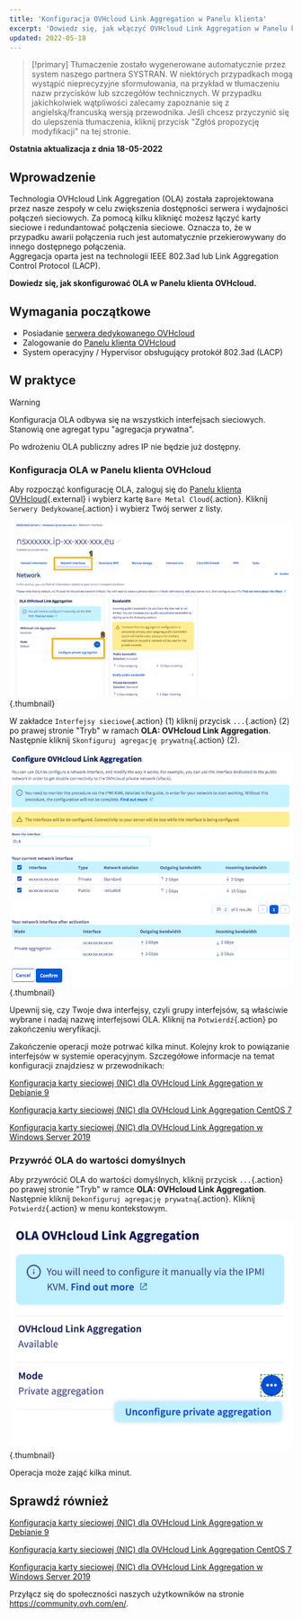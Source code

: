 ```yaml
---
title: 'Konfiguracja OVHcloud Link Aggregation w Panelu klienta'
excerpt: 'Dowiedz się, jak włączyć OVHcloud Link Aggregation w Panelu klienta'
updated: 2022-05-18
---
```


> [!primary]
> Tłumaczenie zostało wygenerowane automatycznie przez system naszego partnera SYSTRAN. W niektórych przypadkach mogą wystąpić nieprecyzyjne sformułowania, na przykład w tłumaczeniu nazw przycisków lub szczegółów technicznych. W przypadku jakichkolwiek wątpliwości zalecamy zapoznanie się z angielską/francuską wersją przewodnika. Jeśli chcesz przyczynić się do ulepszenia tłumaczenia, kliknij przycisk "Zgłóś propozycję modyfikacji" na tej stronie.
> 

**Ostatnia aktualizacja z dnia 18-05-2022**

## Wprowadzenie

Technologia OVHcloud Link Aggregation (OLA) została zaprojektowana przez nasze zespoły w celu zwiększenia dostępności serwera i wydajności połączeń sieciowych. Za pomocą kilku kliknięć możesz łączyć karty sieciowe i redundantować połączenia sieciowe. Oznacza to, że w przypadku awarii połączenia ruch jest automatycznie przekierowywany do innego dostępnego połączenia.<br>
Aggregacja oparta jest na technologii IEEE 802.3ad lub Link Aggregation Control Protocol (LACP).

**Dowiedz się, jak skonfigurować OLA w Panelu klienta OVHcloud.**

## Wymagania początkowe

- Posiadanie [serwera dedykowanego OVHcloud](https://www.ovhcloud.com/pl/bare-metal/)
- Zalogowanie do [Panelu klienta OVHcloud](https://www.ovh.com/auth/?action=gotomanager&from=https://www.ovh.pl/&ovhSubsidiary=pl)
- System operacyjny / Hypervisor obsługujący protokół 802.3ad (LACP)

## W praktyce

> [!warning]
>
> Konfiguracja OLA odbywa się na wszystkich interfejsach sieciowych. Stanowią one agregat typu "agregacja prywatna".
>
> Po wdrożeniu OLA publiczny adres IP nie będzie już dostępny.
>

### Konfiguracja OLA w Panelu klienta OVHcloud

Aby rozpocząć konfigurację OLA, zaloguj się do [Panelu klienta OVHcloud](https://www.ovh.com/auth/?action=gotomanager&from=https://www.ovh.pl/&ovhSubsidiary=pl){.external} i wybierz kartę `Bare Metal Cloud`{.action}. Kliknij `Serwery Dedykowane`{.action} i wybierz Twój serwer z listy.

![network interfaces](images/network_interfaces2022.png){.thumbnail}

W zakładce `Interfejsy sieciowe`{.action} (1) kliknij przycisk `...`{.action} (2) po prawej stronie "Tryb" w ramach **OLA: OVHcloud Link Aggregation**. Następnie kliknij `Skonfiguruj agregację prywatną`{.action} (2).

![interfejs select](images/interface_select2021.png){.thumbnail}

Upewnij się, czy Twoje dwa interfejsy, czyli grupy interfejsów, są właściwie wybrane i nadaj nazwę interfejsowi OLA. Kliknij na `Potwierdź`{.action} po zakończeniu weryfikacji.

Zakończenie operacji może potrwać kilka minut. Kolejny krok to powiązanie interfejsów w systemie operacyjnym. Szczegółowe informacje na temat konfiguracji znajdziesz w przewodnikach:

[Konfiguracja karty sieciowej (NIC) dla OVHcloud Link Aggregation w Debianie 9](/pages/bare_metal_cloud/dedicated_servers/ola-enable-debian9)

[Konfiguracja karty sieciowej (NIC) dla OVHcloud Link Aggregation CentOS 7](/pages/bare_metal_cloud/dedicated_servers/ola-enable-centos7)

[Konfiguracja karty sieciowej (NIC) dla OVHcloud Link Aggregation w Windows Server 2019](/pages/bare_metal_cloud/dedicated_servers/ola-enable-w2k19)

### Przywróć OLA do wartości domyślnych

Aby przywrócić OLA do wartości domyślnych, kliknij przycisk `...`{.action} po prawej stronie "Tryb" w ramce **OLA: OVHcloud Link Aggregation**. Następnie kliknij `Dekonfiguruj agregację prywatną`{.action}. Kliknij `Potwierdź`{.action} w menu kontekstowym.

![network interfaces](images/default_settings2021.png){.thumbnail}

Operacja może zająć kilka minut.

## Sprawdź również

[Konfiguracja karty sieciowej (NIC) dla OVHcloud Link Aggregation w Debianie 9](/pages/bare_metal_cloud/dedicated_servers/ola-enable-debian9)

[Konfiguracja karty sieciowej (NIC) dla OVHcloud Link Aggregation CentOS 7](/pages/bare_metal_cloud/dedicated_servers/ola-enable-centos7)

[Konfiguracja karty sieciowej (NIC) dla OVHcloud Link Aggregation w Windows Server 2019](/pages/bare_metal_cloud/dedicated_servers/ola-enable-w2k19)

Przyłącz się do społeczności naszych użytkowników na stronie <https://community.ovh.com/en/>.
